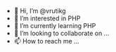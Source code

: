 - 👋 Hi, I’m @vrutikg
- 👀 I’m interested in PHP 
- 🌱 I’m currently learning PHP 
- 💞️ I’m looking to collaborate on ...
- 📫 How to reach me ...

<!---
vrutikg/vrutikg is a ✨ special ✨ repository because its `README.md` (this file) appears on your GitHub profile.
You can click the Preview link to take a look at your changes.
--->
